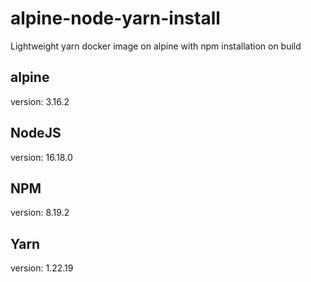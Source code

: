 # alpine-node-yarn-install
Lightweight yarn docker image on alpine with npm installation on build

## alpine
version: 3.16.2

## NodeJS
version: 16.18.0

## NPM
version: 8.19.2

## Yarn
version: 1.22.19
